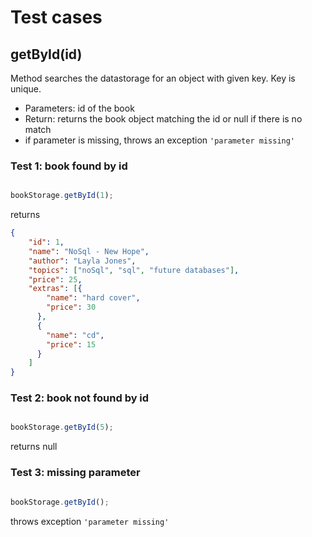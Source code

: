 # Test cases

## **getById(id)**

Method searches the datastorage for an object with given key. Key is unique.

  - Parameters: id of the book
  - Return: returns the book object matching the id or null if there is no match
  - if parameter is missing, throws an exception `'parameter missing'`

### Test 1: book found by id
```js

bookStorage.getById(1);
```
returns 
```json
{
    "id": 1,
    "name": "NoSql - New Hope",
    "author": "Layla Jones",
    "topics": ["noSql", "sql", "future databases"],
    "price": 25,
    "extras": [{
        "name": "hard cover",
        "price": 30
      },
      {
        "name": "cd",
        "price": 15
      }
    ]
}
```

### Test 2: book not found by id
```js

bookStorage.getById(5);
```
returns null

### Test 3: missing parameter
```js

bookStorage.getById();
```
throws exception `'parameter missing'`